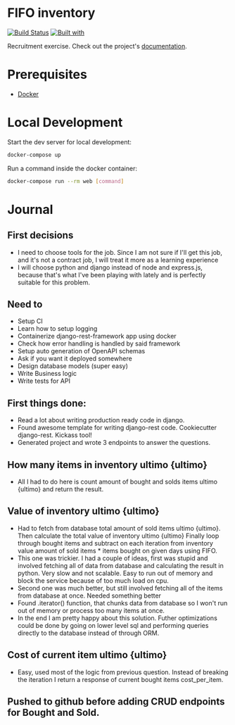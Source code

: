 # FIFO inventory

[![Build Status](https://travis-ci.org/damianlewandowski/ciklum.svg?branch=master)](https://travis-ci.org/damianlewandowski/ciklum)
[![Built with](https://img.shields.io/badge/Built_with-Cookiecutter_Django_Rest-F7B633.svg)](https://github.com/agconti/cookiecutter-django-rest)

Recruitment exercise. Check out the project's [documentation](http://damianlewandowski.github.io/ciklum/).

# Prerequisites

- [Docker](https://docs.docker.com/docker-for-mac/install/)  

# Local Development

Start the dev server for local development:
```bash
docker-compose up
```

Run a command inside the docker container:

```bash
docker-compose run --rm web [command]
```

# Journal

## First decisions
- I need to choose tools for the job. Since I am not sure if I'll get this job, and it's not a contract job, I will treat it more as a learning experience
- I will choose python and django instead of node and express.js, because that's what I've been playing with lately and is perfectly suitable for this problem.

## Need to
- Setup CI 
- Learn how to setup logging
- Containerize django-rest-framework app using docker
- Check how error handling is handled by said framework
- Setup auto generation of OpenAPI schemas
- Ask if you want it deployed somewhere
- Design database models (super easy)
- Write Business logic
- Write tests for API


## First things done:
- Read a lot about writing production ready code in django.
- Found awesome template for writing django-rest code. Cookiecutter django-rest. Kickass tool!
- Generated project and wrote 3 endpoints to answer the questions.

## How many items in inventory ultimo {ultimo}
- All I had to do here is count amount of bought and solds items ultimo {ultimo} and return the result.

## Value of inventory ultimo {ultimo}
- Had to fetch from database total amount of sold items ultimo {ultimo}. Then calculate the total value of inventory ultimo {ultimo}
Finally loop through bought items and subtract on each iteration from inventory value amount of sold items * items bought on given days using FIFO.
- This one was trickier. I had a couple of ideas, first was stupid and involved fetching all of data from database and
calculating the result in python. Very slow and not scalable. Easy to run out of memory and block the service because of too much 
load on cpu.
- Second one was much better, but still involved fetching all of the items from database at once. Needed something better
- Found .iterator() function, that chunks data from database so I won't run out of memory or process too many items at once.
- In the end I am pretty happy about this solution. Futher optimizations could be done by going on lower level sql and performing queries directly 
to the database instead of through ORM.

## Cost of current item ultimo {ultimo}
- Easy, used most of the logic from previous question. Instead of breaking the iteration I return a response of current bought items cost_per_item.

## Pushed to github before adding CRUD endpoints for Bought and Sold.
